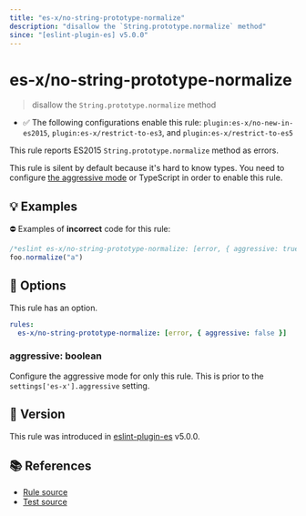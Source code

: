 ```yaml
---
title: "es-x/no-string-prototype-normalize"
description: "disallow the `String.prototype.normalize` method"
since: "[eslint-plugin-es] v5.0.0"
---
```


# es-x/no-string-prototype-normalize
> disallow the `String.prototype.normalize` method

- ✅ The following configurations enable this rule: `plugin:es-x/no-new-in-es2015`, `plugin:es-x/restrict-to-es3`, and `plugin:es-x/restrict-to-es5`

This rule reports ES2015 `String.prototype.normalize` method as errors.

This rule is silent by default because it's hard to know types. You need to configure [the aggressive mode](https://github.com/eslint-community/eslint-plugin-es-x/tree/master/docs/#the-aggressive-mode) or TypeScript in order to enable this rule.

## 💡 Examples

⛔ Examples of **incorrect** code for this rule:

<eslint-playground type="bad">

```js
/*eslint es-x/no-string-prototype-normalize: [error, { aggressive: true }] */
foo.normalize("a")
```

</eslint-playground>

## 🔧 Options

This rule has an option.

```yaml
rules:
  es-x/no-string-prototype-normalize: [error, { aggressive: false }]
```

### aggressive: boolean

Configure the aggressive mode for only this rule.
This is prior to the `settings['es-x'].aggressive` setting.

## 🚀 Version

This rule was introduced in [eslint-plugin-es] v5.0.0.

[eslint-plugin-es]: https://github.com/mysticatea/eslint-plugin-es

## 📚 References

- [Rule source](https://github.com/eslint-community/eslint-plugin-es-x/blob/master/lib/rules/no-string-prototype-normalize.js)
- [Test source](https://github.com/eslint-community/eslint-plugin-es-x/blob/master/tests/lib/rules/no-string-prototype-normalize.js)
